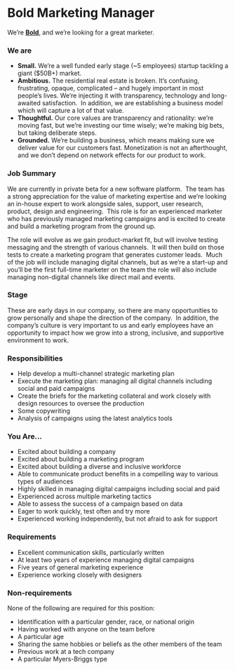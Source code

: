 # Bold Marketing Manager

We’re [**Bold**](http://boldlisting.com/), and we’re looking for a great marketer.

### **We are**
 
- **Small.** We’re a well funded early stage (~5 employees) startup tackling a giant ($50B+) market. 
- **Ambitious.** The residential real estate is broken. It’s confusing, frustrating, opaque, complicated – and hugely important in most people’s lives. We’re injecting it with transparency, technology and long-awaited satisfaction.  In addition, we are establishing a business model which will capture a lot of that value. 
- **Thoughtful.** Our core values are transparency and rationality: we’re moving fast, but we’re investing our time wisely; we’re making big bets, but taking deliberate steps.  
- **Grounded.** We’re building a business, which means making sure we deliver value for our customers fast. Monetization is not an afterthought, and we don’t depend on network effects for our product to work. 

### **Job Summary**
We are currently in private beta for a new software platform.  The team has a strong appreciation for the value of marketing expertise and we’re looking an in-house expert to work alongside sales, support, user research, product, design and engineering.  This role is for an experienced marketer who has previously managed marketing campaigns and is excited to create and build a marketing program from the ground up.   

The role will evolve as we gain product-market fit, but will involve testing messaging and the strength of various channels.  It will then build on those tests to create a marketing program that generates customer leads.  Much of the job will include managing digital channels, but as we’re a start-up and you’ll be the first full-time marketer on the team the role will also include managing non-digital channels like direct mail and events.  

### **Stage**
These are early days in our company, so there are many opportunities to grow personally and shape the direction of the company.  In addition, the company’s culture is very important to us and early employees have an opportunity to impact how we grow into a strong, inclusive, and supportive environment to work.

### **Responsibilities**
- Help develop a multi-channel strategic marketing plan 
- Execute the marketing plan: managing all digital channels including social and paid campaigns 
- Create the briefs for the marketing collateral and work closely with design resources to oversee the production 
- Some copywriting 
- Analysis of campaigns using the latest analytics tools 

### **You Are...**
- Excited about building a company 
- Excited about building a marketing program 
- Excited about building a diverse and inclusive workforce 
- Able to communicate product benefits in a compelling way to various types of audiences  
- Highly skilled in managing digital campaigns including social and paid  
- Experienced across multiple marketing tactics 
- Able to assess the success of a campaign based on data 
- Eager to work quickly, test often and try more 
- Experienced working independently, but not afraid to ask for support 

### **Requirements**
- Excellent communication skills, particularly written 
- At least two years of experience managing digital campaigns 
- Five years of general marketing experience 
- Experience working closely with designers 

### **Non-requirements**
None of the following are required for this position:

- Identification with a particular gender, race, or national origin 
- Having worked with anyone on the team before 
- A particular age 
- Sharing the same hobbies or beliefs as the other members of the team 
- Previous work at a tech company
- A particular Myers-Briggs type
